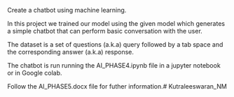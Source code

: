 Create a chatbot using machine learning.

In this project we trained our model using the given model which generates a simple chatbot that can perform basic conversation with the user.

The dataset is a set of questions (a.k.a) query followed by a tab space and the corresponding answer (a.k.a) response.

The chatbot is run running the AI_PHASE4.ipynb file in a jupyter notebook or in Google colab.

Follow the AI_PHASE5.docx file for futher information.# Kutraleeswaran_NM
